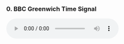 <h3>0. BBC Greenwich Time Signal</h3>
<audio controls loop controlsList="nodownload">
  <source src="TONE_Caution_Artemis.mp3" type="audio/mpeg">
